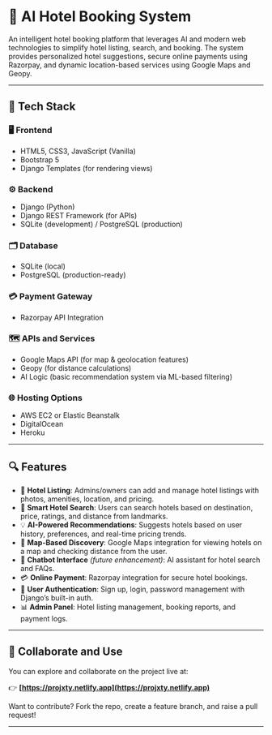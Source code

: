 # 🏨 AI Hotel Booking System

An intelligent hotel booking platform that leverages AI and modern web technologies to simplify hotel listing, search, and booking. The system provides personalized hotel suggestions, secure online payments using Razorpay, and dynamic location-based services using Google Maps and Geopy.

---

## 🔧 Tech Stack

### 🖥 Frontend
- HTML5, CSS3, JavaScript (Vanilla)
- Bootstrap 5
- Django Templates (for rendering views)

### ⚙️ Backend
- Django (Python)
- Django REST Framework (for APIs)
- SQLite (development) / PostgreSQL (production)

### 🗂 Database
- SQLite (local)
- PostgreSQL (production-ready)

### 💳 Payment Gateway
- Razorpay API Integration

### 🗺 APIs and Services
- Google Maps API (for map & geolocation features)
- Geopy (for distance calculations)
- AI Logic (basic recommendation system via ML-based filtering)

### 🌐 Hosting Options
- AWS EC2 or Elastic Beanstalk
- DigitalOcean
- Heroku

---

## 🔍 Features

- 🏨 **Hotel Listing**: Admins/owners can add and manage hotel listings with photos, amenities, location, and pricing.
- 🔎 **Smart Hotel Search**: Users can search hotels based on destination, price, ratings, and distance from landmarks.
- 💡 **AI-Powered Recommendations**: Suggests hotels based on user history, preferences, and real-time pricing trends.
- 📍 **Map-Based Discovery**: Google Maps integration for viewing hotels on a map and checking distance from the user.
- 💬 **Chatbot Interface** *(future enhancement)*: AI assistant for hotel search and FAQs.
- 💳 **Online Payment**: Razorpay integration for secure hotel bookings.
- 👤 **User Authentication**: Sign up, login, password management with Django’s built-in auth.
- 📊 **Admin Panel**: Hotel listing management, booking reports, and payment logs.

---

## 🤝 Collaborate and Use

You can explore and collaborate on the project live at:

👉 **[https://projxty.netlify.app](https://projxty.netlify.app)**

Want to contribute? Fork the repo, create a feature branch, and raise a pull request!

---
